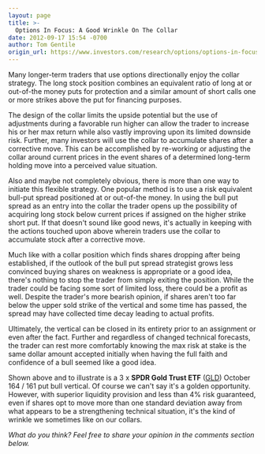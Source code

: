 ```yaml
---
layout: page
title: >-
  Options In Focus: A Good Wrinkle On The Collar
date: 2012-09-17 15:54 -0700
author: Tom Gentile
origin_url: https://www.investors.com/research/options/options-in-focus-a-good-wrinkle-on-the-collar/
---
```






Many longer-term traders that use options directionally enjoy the collar strategy. The long stock position combines an equivalent ratio of long at or out-of-the money puts for protection and a similar amount of short calls one or more strikes above the put for financing purposes. 

  

The design of the collar limits the upside potential but the use of adjustments during a favorable run higher can allow the trader to increase his or her max return while also vastly improving upon its limited downside risk. Further, many investors will use the collar to accumulate shares after a corrective move. This can be accomplished by re-working or adjusting the collar around current prices in the event shares of a determined long-term holding move into a perceived value situation. 

  

Also and maybe not completely obvious, there is more than one way to initiate this flexible strategy. One popular method is to use a risk equivalent bull-put spread positioned at or out-of-the money. In using the bull put spread as an entry into the collar the trader opens up the possibility of acquiring long stock below current prices if assigned on the higher strike short put. If that doesn't sound like good news, it's actually in keeping with the actions touched upon above wherein traders use the collar to accumulate stock after a corrective move. 

  

Much like with a collar position which finds shares dropping after being established, if the outlook of the bull put spread strategist grows less convinced buying shares on weakness is appropriate or a good idea, there's nothing to stop the trader from simply exiting the position. While the trader could be facing some sort of limited loss, there could be a profit as well. Despite the trader's more bearish opinion, if shares aren't too far below the upper sold strike of the vertical and some time has passed, the spread may have collected time decay leading to actual profits.

  

  

Ultimately, the vertical can be closed in its entirety prior to an assignment or even after the fact. Further and regardless of changed technical forecasts, the trader can rest more comfortably knowing the max risk at stake is the same dollar amount accepted initially when having the full faith and confidence of a bull seemed like a good idea. 

  

Shown above and to illustrate is a 3 x **SPDR Gold Trust ETF** ([GLD](https://research.investors.com/quote.aspx?symbol=GLD)) October 164 / 161 put bull vertical. Of course we can't say it's a golden opportunity. However, with superior liquidity provision and less than 4% risk guaranteed, even if shares opt to move more than one standard deviation away from what appears to be a strengthening technical situation, it's the kind of wrinkle we sometimes like on our collars.

  

*What do you think? Feel free to share your opinion in the comments section below.*




